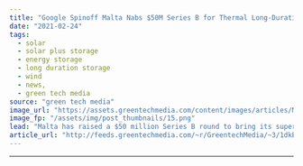 ```yaml
---
title: "Google Spinoff Malta Nabs $50M Series B for Thermal Long-Duration Storage"
date: "2021-02-24"
tags: 
  - solar
  - solar plus storage 
  - energy storage
  - long duration storage
  - wind
  - news,
  - green tech media
source: "green tech media"
image_url: "https://assets.greentechmedia.com/content/images/articles/Malta_prototype.jpg"
image_fp: "/assets/img/post_thumbnails/15.png"
lead: "Malta has raised a $50 million Series B round to bring its super-long-duration energy storage to market, the company said Wednesday. The startup spun out of Google parent company Alphabet's moonshot factory, X, in 2018. Many startups tackling energy  ..."
article_url: "http://feeds.greentechmedia.com/~r/GreentechMedia/~3/1dkEkxLUCvo/google-spinoff-malta-nabs-50m-series-b-for-thermal-long-duration-storage"
---
```


---
